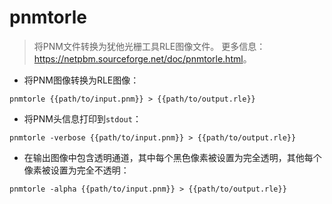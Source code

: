 # pnmtorle

> 将PNM文件转换为犹他光栅工具RLE图像文件。
> 更多信息：<https://netpbm.sourceforge.net/doc/pnmtorle.html>。

- 将PNM图像转换为RLE图像：

`pnmtorle {{path/to/input.pnm}} > {{path/to/output.rle}}`

- 将PNM头信息打印到`stdout`：

`pnmtorle -verbose {{path/to/input.pnm}} > {{path/to/output.rle}}`

- 在输出图像中包含透明通道，其中每个黑色像素被设置为完全透明，其他每个像素被设置为完全不透明：

`pnmtorle -alpha {{path/to/input.pnm}} > {{path/to/output.rle}}`